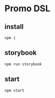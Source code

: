 # Promo DSL

## install
```
npm i
```
## storybook
```
npm run storybook
```
## start
```
npm start
```
